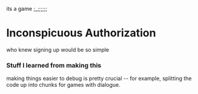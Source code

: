 its a game ;_;;;;;;


# Inconspicuous Authorization

who knew signing up would be so simple

### Stuff I learned from making this

making things easier to debug is pretty crucial -- for example, splitting the code up into chunks for games with dialogue.
